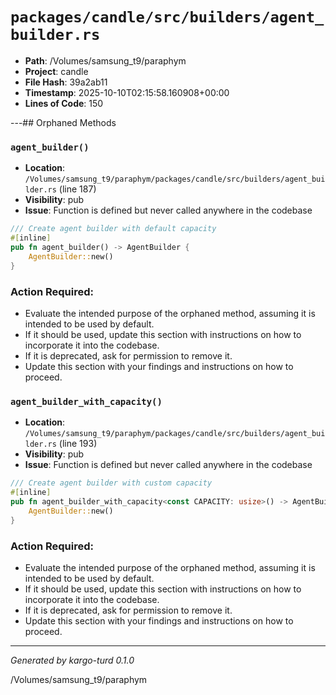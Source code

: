 # `packages/candle/src/builders/agent_builder.rs`

- **Path**: /Volumes/samsung_t9/paraphym
- **Project**: candle
- **File Hash**: 39a2ab11  
- **Timestamp**: 2025-10-10T02:15:58.160908+00:00  
- **Lines of Code**: 150

---## Orphaned Methods


### `agent_builder()`

- **Location**: `/Volumes/samsung_t9/paraphym/packages/candle/src/builders/agent_builder.rs` (line 187)
- **Visibility**: pub
- **Issue**: Function is defined but never called anywhere in the codebase

```rust
/// Create agent builder with default capacity
#[inline]
pub fn agent_builder() -> AgentBuilder {
    AgentBuilder::new()
}
```

### Action Required:

- Evaluate the intended purpose of the orphaned method, assuming it is intended to be used by default.
- If it should be used, update this section with instructions on how to incorporate it into the codebase.
- If it is deprecated, ask for permission to remove it.
- Update this section with your findings and instructions on how to proceed.


### `agent_builder_with_capacity()`

- **Location**: `/Volumes/samsung_t9/paraphym/packages/candle/src/builders/agent_builder.rs` (line 193)
- **Visibility**: pub
- **Issue**: Function is defined but never called anywhere in the codebase

```rust
/// Create agent builder with custom capacity
#[inline]
pub fn agent_builder_with_capacity<const CAPACITY: usize>() -> AgentBuilder<CAPACITY> {
    AgentBuilder::new()
}
```

### Action Required:

- Evaluate the intended purpose of the orphaned method, assuming it is intended to be used by default.
- If it should be used, update this section with instructions on how to incorporate it into the codebase.
- If it is deprecated, ask for permission to remove it.
- Update this section with your findings and instructions on how to proceed.

---

*Generated by kargo-turd 0.1.0*

/Volumes/samsung_t9/paraphym